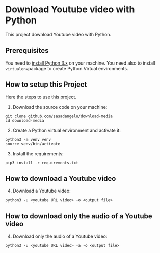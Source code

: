 # Download Youtube video with Python

This project download Youtube video with Python. 

## Prerequisites

You need to [install Python 3.x](https://wiki.python.org/moin/BeginnersGuide/Download) on your machine. You need also to install `virtualenv`package to create Python Virtual environments.

## How to setup this Project

Here the steps to use this project.

1. Download the source code on your machine:
```
git clone github.com/sasadangelo/download-media
cd download-media
```

2. Create a Python virtual environment and activate it:
```
python3 -m venv venv
source venv/bin/activate
```

3. Install the requirements:
```
pip3 install -r requirements.txt
```

## How to download a Youtube video

4. Download a Youtube video:
```
python3 -u <youtube URL video> -o <output file>
```

## How to download only the audio of a Youtube video

4. Download only the audio of a Youtube video:
```
python3 -u <youtube URL video> -a -o <output file>
```
